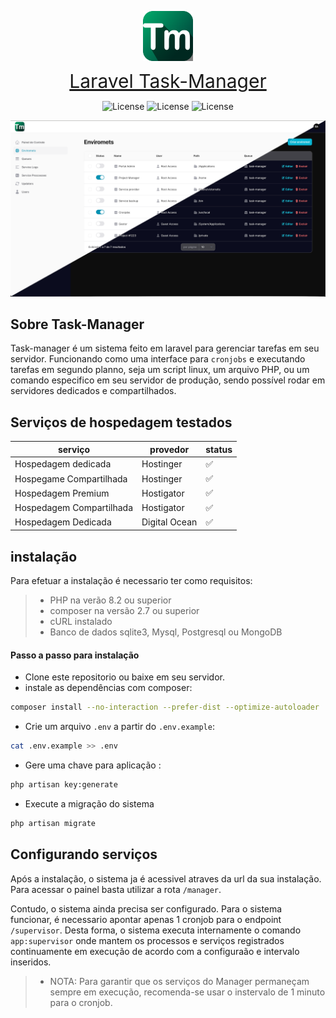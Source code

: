 <p align="center">
<a href="#" target="_blank" style="display: flex; justify-content: center;">
<img src="public/app.png" width="400" alt="Laravel Logo" style="width: 80px;">
</a>
</p>

<p align="center">
<a href="#" style="font-size: 30px;">Laravel Task-Manager</a>
</p>

<p align="center">
<img src="https://img.shields.io/badge/version-1.0.8-cyan" alt="License">
<img src="https://img.shields.io/badge/build-pass-red" alt="License">
<img src="https://img.shields.io/badge/test-pass-green" alt="License">
</p>

<p align="center">
<img src="public/wallpaper-02.png" />
</p>


## Sobre Task-Manager

Task-manager é um sistema feito em laravel para gerenciar tarefas em seu servidor. Funcionando como uma interface para ```cronjobs``` e executando tarefas em segundo planno, seja um script linux, um arquivo PHP, ou um comando especifico em seu servidor de produção, sendo possível rodar em servidores dedicados e compartilhados.

## Serviços de hospedagem testados

| serviço | provedor | status |
|---------|----------|--------|
| Hospedagem dedicada | Hostinger | ✅ |
| Hospegame Compartilhada | Hostinger | ✅ |
| Hospedagem Premium | Hostigator | ✅ |
| Hospedagem Compartilhada | Hostigator | ✅
| Hospedagem Dedicada | Digital Ocean | ✅ |

## instalação

Para efetuar a instalação é necessario ter como requisitos:

>- PHP na verão 8.2 ou superior
>- composer na versão 2.7 ou superior
>- cURL instalado
>- Banco de dados sqlite3, Mysql, Postgresql ou MongoDB

#### Passo a passo para instalação
* Clone este repositorio ou baixe em seu servidor.
* instale as dependências com composer:
```sh
composer install --no-interaction --prefer-dist --optimize-autoloader
```
* Crie um arquivo ```.env``` a partir do ```.env.example```:
```sh
cat .env.example >> .env
```
* Gere uma chave para aplicação :
```sh
php artisan key:generate
```
* Execute a migração do sistema
```sh
php artisan migrate
```

## Configurando serviços

Após a instalação, o sistema ja é acessivel atraves da url da sua instalação.
Para acessar o painel basta utilizar a rota ```/manager```. 

Contudo, o sistema ainda precisa ser configurado. Para o sistema funcionar, é necessario apontar apenas 1 cronjob para o endpoint ```/supervisor```. Desta forma, o sistema executa internamente o comando ```app:supervisor``` onde mantem os processos e serviços registrados continuamente em execução de acordo com a configuraão e intervalo inseridos.

>- NOTA: Para garantir que os serviços do Manager permaneçam sempre em execução, recomenda-se usar o instervalo de 1 minuto para o cronjob.


